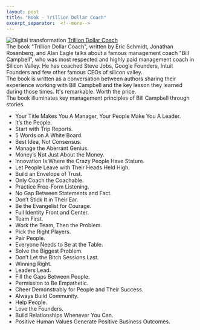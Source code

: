 ```yaml
---
layout: post
title: "Book - Trillion Dollar Coach"
excerpt_separator:  <!--more-->
---
```


<img src="/blog/images/trillon.jpg" alt="Digital transformation"> 
<a href="https://www.amazon.in/Trillion-Dollar-Coach-Leadership-Handbook/dp/1473675960/ref=sr_1_1?crid=2GRRZ2X0BI5JF&dchild=1&keywords=trillion+dollar+coach&qid=1590222423&sprefix=trillon+%2Caps%2C332&sr=8-1">Trillion Dollar Coach</a>
<br>
<div>
The book "Trillion Dollar Coach", written by Eric Schmidt, Jonathan Rosenberg, and Alan Eagle talks about a  famous management coach
"Bill Campbell", who was most respected and highly paid management coach in Silicon Valley. He has coached Steve Jobs, Google Founders, Intuit Founders and few other famous CEOs of silicon valley.
</div>
<div>
The book is written as a conversation between authors sharing their experience working with Bill Campbell and the key lesson they learned during those times. It's remarkable. Worth the price. 
</div>
<div>
The book illuminates key management principles of Bill Campbell through stories.

<ul>
<li>Your Title Makes You A Manager, Your People Make You A Leader.</li>
<li>It’s the People.</li>
<li>Start with Trip Reports.</li>
<li>5 Words on A White Board.</li>
<li>Best Idea, Not Consensus.</li>
<li>Manage the Aberrant Genius.</li>
<li>Money’s Not Just About the Money.</li>
<li>Innovation Is Where the Crazy People Have Stature.</li>
<li>Let People Leave with Their Heads Held High.</li>
<li>Build an Envelope of Trust.</li>
<li>Only Coach the Coachable.</li>
<li>Practice Free-Form Listening.</li>
<li>No Gap Between Statements and Fact.</li>
<li>Don’t Stick It in Their Ear.</li>
<li>Be the Evangelist for Courage.</li>
<li>Full Identity Front and Center.</li>
<li>Team First.</li>
<li>Work the Team, Then the Problem.</li>
<li>Pick the Right Players.</li>
<li>Pair People.</li>
<li>Everyone Needs to Be at the Table.</li>
<li>Solve the Biggest Problem.</li>
<li>Don’t Let the Bitch Sessions Last.</li>
<li>Winning Right.</li>
<li>Leaders Lead.</li>
<li>Fill the Gaps Between People.</li>
<li>Permission to Be Empathetic.</li>
<li>Cheer Demonstrably for People and Their Success.</li>
<li>Always Build Community.</li>
<li>Help People.</li>
<li>Love the Founders.</li>
<li>Build Relationships Whenever You Can.</li>
<li>Positive Human Values Generate Positive Business Outcomes.</li>
</ul>
</div>

<script type="text/javascript" src="https://platform-api.sharethis.com/js/sharethis.js#property=5eaba5f77525e90012616b98&product=inline-share-buttons" async="async"></script>

<div class="sharethis-inline-share-buttons"></div>